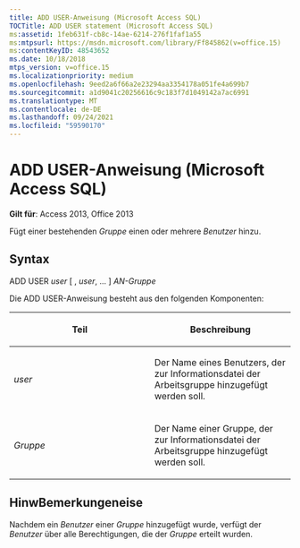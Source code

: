 ```yaml
---
title: ADD USER-Anweisung (Microsoft Access SQL)
TOCTitle: ADD USER statement (Microsoft Access SQL)
ms:assetid: 1feb631f-cb8c-14ae-6214-276f1faf1a55
ms:mtpsurl: https://msdn.microsoft.com/library/Ff845862(v=office.15)
ms:contentKeyID: 48543652
ms.date: 10/18/2018
mtps_version: v=office.15
ms.localizationpriority: medium
ms.openlocfilehash: 9eed2a6f66a2e23294aa3354178a051fe4a699b7
ms.sourcegitcommit: a1d9041c20256616c9c183f7d1049142a7ac6991
ms.translationtype: MT
ms.contentlocale: de-DE
ms.lasthandoff: 09/24/2021
ms.locfileid: "59590170"
---
```

# <a name="add-user-statement-microsoft-access-sql"></a>ADD USER-Anweisung (Microsoft Access SQL)

**Gilt für**: Access 2013, Office 2013

Fügt einer bestehenden *Gruppe* einen oder mehrere *Benutzer* hinzu.

## <a name="syntax"></a>Syntax

ADD USER *user* \[ , *user*, ... \] *AN-Gruppe*

Die ADD USER-Anweisung besteht aus den folgenden Komponenten:

<table>
<colgroup>
<col style="width: 50%" />
<col style="width: 50%" />
</colgroup>
<thead>
<tr class="header">
<th><p>Teil</p></th>
<th><p>Beschreibung</p></th>
</tr>
</thead>
<tbody>
<tr class="odd">
<td><p><em>user</em></p></td>
<td><p>Der Name eines Benutzers, der zur Informationsdatei der Arbeitsgruppe hinzugefügt werden soll.</p></td>
</tr>
<tr class="even">
<td><p><em>Gruppe</em></p></td>
<td><p>Der Name einer Gruppe, der zur Informationsdatei der Arbeitsgruppe hinzugefügt werden soll.</p></td>
</tr>
</tbody>
</table>


## <a name="remarks"></a>HinwBemerkungeneise

Nachdem ein *Benutzer* einer *Gruppe* hinzugefügt wurde, verfügt der *Benutzer* über alle Berechtigungen, die der *Gruppe* erteilt wurden.

